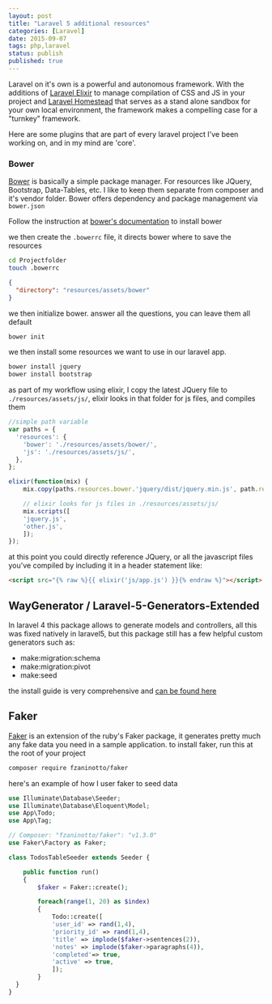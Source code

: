 ```yaml
---
layout: post
title: "Laravel 5 additional resources"
categories: [Laravel]
date: 2015-09-07
tags: php,laravel
status: publish
published: true
---
```


Laravel on it's own is a powerful and autonomous framework. With the additions of [Laravel Elixir](http://laravel.com/docs/master/elixir) to manage compilation of CSS and JS in your project and [Laravel Homestead](http://laravel.com/docs/master/homestead) that serves as a stand alone sandbox for your own local environment, the framework makes a compelling case for a "turnkey" framework.

Here are some plugins that are part of every laravel project I've been working on, and in my mind are 'core'.

### Bower

[Bower](http://bower.io/) is basically a simple package manager. For resources like JQuery, Bootstrap, Data-Tables, etc. I like to keep them separate from composer and it's vendor folder. Bower offers dependency and package management via `bower.json`

Follow the instruction at [bower's documentation](http://bower.io/) to install bower

we then create the `.bowerrc` file, it directs bower where to save the resources

~~~ bash
cd Projectfolder
touch .bowerrc
~~~
~~~ json
{
  "directory": "resources/assets/bower"
}
~~~

we then initialize bower. answer all the questions, you can leave them all default

~~~ bash
bower init
~~~

we then install some resources we want to use in our laravel app.

~~~ bash
bower install jquery
bower install bootstrap
~~~

as part of my workflow using elixir, I copy the latest JQuery file to `./resources/assets/js/`, elixir looks in that folder for js files, and compiles them

~~~ javascript
//simple path variable
var paths = {
  'resources': {
    'bower': './resources/assets/bower/',
    'js': './resources/assets/js/',
  },
};

elixir(function(mix) {
    mix.copy(paths.resources.bower.'jquery/dist/jquery.min.js', path.resources.js);

    // elixir looks for js files in ./resources/assets/js/
    mix.scripts([
    'jquery.js',
    'other.js',
    ]);
});
~~~

at this point you could directly reference JQuery, or all the javascript files you've compiled by including it in a header statement like:

~~~ html
<script src="{% raw %}{{ elixir('js/app.js') }}{% endraw %}"></script>
~~~

## WayGenerator / Laravel-5-Generators-Extended

In laravel 4 this package allows to generate models and controllers, all this was fixed natively in laravel5, but this package still has a few helpful custom generators such as:

- make:migration:schema
- make:migration:pivot
- make:seed

the install guide is very comprehensive and [can be found here](https://github.com/laracasts/Laravel-5-Generators-Extended)
## Faker

[Faker](https://github.com/fzaninotto/Faker) is an extension of the ruby's Faker package, it generates pretty much any fake data you need in a sample application.
to install faker, run this at the root of your project

~~~ bash
composer require fzaninotto/faker
~~~

here's an example of how I user faker to seed data

~~~ php
use Illuminate\Database\Seeder;
use Illuminate\Database\Eloquent\Model;
use App\Todo;
use App\Tag;

// Composer: "fzaninotto/faker": "v1.3.0"
use Faker\Factory as Faker;

class TodosTableSeeder extends Seeder {

	public function run()
	{
		$faker = Faker::create();

		foreach(range(1, 20) as $index)
		{
			Todo::create([
			'user_id' => rand(1,4),
			'priority_id' => rand(1,4),
			'title' => implode($faker->sentences(2)),
			'notes' => implode($faker->paragraphs(4)),
			'completed'=> true,
			'active' => true,
			]);
		}
  }
}
~~~
